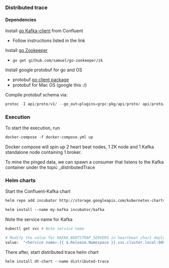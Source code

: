 ### Distributed trace

#### Dependencies
Install [go Kafka-client](https://github.com/confluentinc/confluent-kafka-go) from Confluent 
- Follow instructions listed in the link

Install [go Zookeeper](https://godoc.org/github.com/samuel/go-zookeeper/zk)
- ```go get github.com/samuel/go-zookeeper/zk```

Install google protobuf for go and OS
- protobuf [go client package](https://github.com/golang/protobuf)
- protobuf for Mac OS (google this :/)

Compile protobuf schema via: 
```go
protoc -I api/proto/v1/ --go_out=plugins=grpc:pkg/api/proto/ api/proto/v1/messages.proto
```

### Execution
To start the execution, run 
```dockerfile
docker-compose -f docker-compose.yml up
```

Docker compose will spin up 2 heart beat nodes, 1 ZK node and 1 Kafka standalone node containing 1 broker.

To mine the pinged data, we can spawn a consumer that listens to the Kafka container under the topic _distributedTrace

### Helm charts
Start the Confluent-Kafka chart
```dockerfile
helm repo add incubator http://storage.googleapis.com/kubernetes-charts-incubator

helm install --name my-kafka incubator/kafka
```

Note the service name for Kafka
```dockerfile
kubectl get svc # Note service name 

# Modify the value for KAFKA_BOOTSTRAP_SERVERS in heartbeat chart deployment
value:  "<Service name>.{{ $.Release.Namespace }}.svc.cluster.local:9092"
```

There after, start distributed trace helm chart
``` dockerfile
helm install dt-chart --name distributed-trace
```